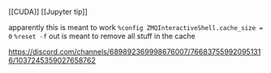
[[CUDA]] [[Jupyter tip]]

apparently this is meant to work `%config ZMQInteractiveShell.cache_size = 0`
`%reset -f` out is meant to remove all stuff in the cache


https://discord.com/channels/689892369998676007/766837559920951316/1037245359027658762
